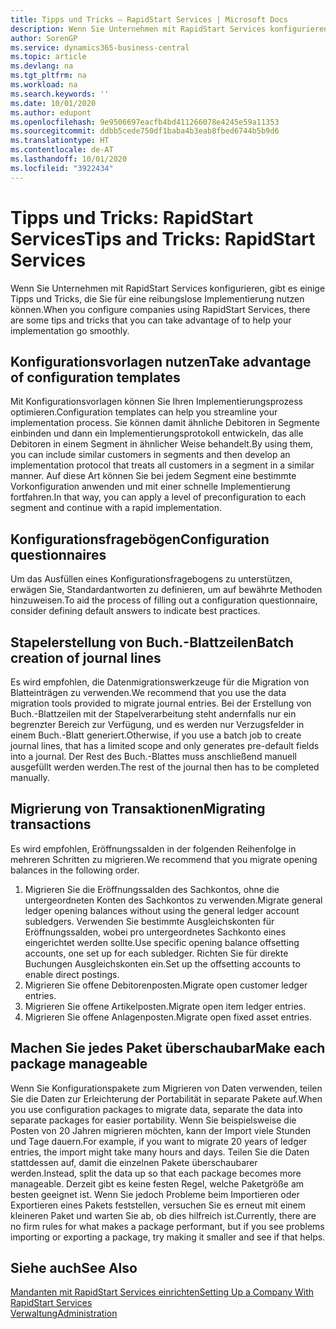 ```yaml
---
title: Tipps und Tricks – RapidStart Services | Microsoft Docs
description: Wenn Sie Unternehmen mit RapidStart Services konfigurieren, gibt es einige Tipps und Tricks, die Sie für eine reibungslose Implementierung nutzen können.
author: SorenGP
ms.service: dynamics365-business-central
ms.topic: article
ms.devlang: na
ms.tgt_pltfrm: na
ms.workload: na
ms.search.keywords: ''
ms.date: 10/01/2020
ms.author: edupont
ms.openlocfilehash: 9e9506697eacfb4bd411266078e4245e59a11353
ms.sourcegitcommit: ddbb5cede750df1baba4b3eab8fbed6744b5b9d6
ms.translationtype: HT
ms.contentlocale: de-AT
ms.lasthandoff: 10/01/2020
ms.locfileid: "3922434"
---
```

# <a name="tips-and-tricks-rapidstart-services"></a><span data-ttu-id="de752-103">Tipps und Tricks: RapidStart Services</span><span class="sxs-lookup"><span data-stu-id="de752-103">Tips and Tricks: RapidStart Services</span></span>

<span data-ttu-id="de752-104">Wenn Sie Unternehmen mit RapidStart Services konfigurieren, gibt es einige Tipps und Tricks, die Sie für eine reibungslose Implementierung nutzen können.</span><span class="sxs-lookup"><span data-stu-id="de752-104">When you configure companies using RapidStart Services, there are some tips and tricks that you can take advantage of to help your implementation go smoothly.</span></span>  

## <a name="take-advantage-of-configuration-templates"></a><span data-ttu-id="de752-105">Konfigurationsvorlagen nutzen</span><span class="sxs-lookup"><span data-stu-id="de752-105">Take advantage of configuration templates</span></span>

<span data-ttu-id="de752-106">Mit Konfigurationsvorlagen können Sie Ihren Implementierungsprozess optimieren.</span><span class="sxs-lookup"><span data-stu-id="de752-106">Configuration templates can help you streamline your implementation process.</span></span> <span data-ttu-id="de752-107">Sie können damit ähnliche Debitoren in Segmente einbinden und dann ein Implementierungsprotokoll entwickeln, das alle Debitoren in einem Segment in ähnlicher Weise behandelt.</span><span class="sxs-lookup"><span data-stu-id="de752-107">By using them, you can include similar customers in segments and then develop an implementation protocol that treats all customers in a segment in a similar manner.</span></span> <span data-ttu-id="de752-108">Auf diese Art können Sie bei jedem Segment eine bestimmte Vorkonfiguration anwenden und mit einer schnelle Implementierung fortfahren.</span><span class="sxs-lookup"><span data-stu-id="de752-108">In that way, you can apply a level of preconfiguration to each segment and continue with a rapid implementation.</span></span>  

## <a name="configuration-questionnaires"></a><span data-ttu-id="de752-109">Konfigurationsfragebögen</span><span class="sxs-lookup"><span data-stu-id="de752-109">Configuration questionnaires</span></span>

<span data-ttu-id="de752-110">Um das Ausfüllen eines Konfigurationsfragebogens zu unterstützen, erwägen Sie, Standardantworten zu definieren, um auf bewährte Methoden hinzuweisen.</span><span class="sxs-lookup"><span data-stu-id="de752-110">To aid the process of filling out a configuration questionnaire, consider defining default answers to indicate best practices.</span></span>  

## <a name="batch-creation-of-journal-lines"></a><span data-ttu-id="de752-111">Stapelerstellung von Buch.-Blattzeilen</span><span class="sxs-lookup"><span data-stu-id="de752-111">Batch creation of journal lines</span></span>

<span data-ttu-id="de752-112">Es wird empfohlen, die Datenmigrationswerkzeuge für die Migration von Blatteinträgen zu verwenden.</span><span class="sxs-lookup"><span data-stu-id="de752-112">We recommend that you use the data migration tools provided to migrate journal entries.</span></span> <span data-ttu-id="de752-113">Bei der Erstellung von Buch.-Blattzeilen mit der Stapelverarbeitung steht andernfalls nur ein begrenzter Bereich zur Verfügung, und es werden nur Verzugsfelder in einem Buch.-Blatt generiert.</span><span class="sxs-lookup"><span data-stu-id="de752-113">Otherwise, if you use a batch job to create journal lines, that has a limited scope and only generates pre-default fields into a journal.</span></span> <span data-ttu-id="de752-114">Der Rest des Buch.-Blattes muss anschließend manuell ausgefüllt werden werden.</span><span class="sxs-lookup"><span data-stu-id="de752-114">The rest of the journal then has to be completed manually.</span></span>  

## <a name="migrating-transactions"></a><span data-ttu-id="de752-115">Migrierung von Transaktionen</span><span class="sxs-lookup"><span data-stu-id="de752-115">Migrating transactions</span></span>

<span data-ttu-id="de752-116">Es wird empfohlen, Eröffnungssalden in der folgenden Reihenfolge in mehreren Schritten zu migrieren.</span><span class="sxs-lookup"><span data-stu-id="de752-116">We recommend that you migrate opening balances in the following order.</span></span> <!--Be aware that you cannot insert ledger entries directly. Instead you must use journals to post the journal lines-->

1. <span data-ttu-id="de752-117">Migrieren Sie die Eröffnungssalden des Sachkontos, ohne die untergeordneten Konten des Sachkontos zu verwenden.</span><span class="sxs-lookup"><span data-stu-id="de752-117">Migrate general ledger opening balances without using the general ledger account subledgers.</span></span> <span data-ttu-id="de752-118">Verwenden Sie bestimmte Ausgleichskonten für Eröffnungssalden, wobei pro untergeordnetes Sachkonto eines eingerichtet werden sollte.</span><span class="sxs-lookup"><span data-stu-id="de752-118">Use specific opening balance offsetting accounts, one set up for each subledger.</span></span> <span data-ttu-id="de752-119">Richten Sie für direkte Buchungen Ausgleichskonten ein.</span><span class="sxs-lookup"><span data-stu-id="de752-119">Set up the offsetting accounts to enable direct postings.</span></span>  
2. <span data-ttu-id="de752-120">Migrieren Sie offene Debitorenposten.</span><span class="sxs-lookup"><span data-stu-id="de752-120">Migrate open customer ledger entries.</span></span>  <!--work on these-->
3. <span data-ttu-id="de752-121">Migrieren Sie offene Artikelposten.</span><span class="sxs-lookup"><span data-stu-id="de752-121">Migrate open item ledger entries.</span></span>  
4. <span data-ttu-id="de752-122">Migrieren Sie offene Anlagenposten.</span><span class="sxs-lookup"><span data-stu-id="de752-122">Migrate open fixed asset entries.</span></span>  

## <a name="make-each-package-manageable"></a><span data-ttu-id="de752-123">Machen Sie jedes Paket überschaubar</span><span class="sxs-lookup"><span data-stu-id="de752-123">Make each package manageable</span></span>

<span data-ttu-id="de752-124">Wenn Sie Konfigurationspakete zum Migrieren von Daten verwenden, teilen Sie die Daten zur Erleichterung der Portabilität in separate Pakete auf.</span><span class="sxs-lookup"><span data-stu-id="de752-124">When you use configuration packages to migrate data, separate the data into separate packages for easier portability.</span></span> <span data-ttu-id="de752-125">Wenn Sie beispielsweise die Posten von 20 Jahren migrieren möchten, kann der Import viele Stunden und Tage dauern.</span><span class="sxs-lookup"><span data-stu-id="de752-125">For example, if you want to migrate 20 years of ledger entries, the import might take many hours and days.</span></span> <span data-ttu-id="de752-126">Teilen Sie die Daten stattdessen auf, damit die einzelnen Pakete überschaubarer werden.</span><span class="sxs-lookup"><span data-stu-id="de752-126">Instead, split the data up so that each package becomes more manageable.</span></span> <span data-ttu-id="de752-127">Derzeit gibt es keine festen Regel, welche Paketgröße am besten geeignet ist. Wenn Sie jedoch Probleme beim Importieren oder Exportieren eines Pakets feststellen, versuchen Sie es erneut mit einem kleineren Paket und warten Sie ab, ob dies hilfreich ist.</span><span class="sxs-lookup"><span data-stu-id="de752-127">Currently, there are no firm rules for what makes a package performant, but if you see problems importing or exporting a package, try making it smaller and see if that helps.</span></span>  

## <a name="see-also"></a><span data-ttu-id="de752-128">Siehe auch</span><span class="sxs-lookup"><span data-stu-id="de752-128">See Also</span></span>

[<span data-ttu-id="de752-129">Mandanten mit RapidStart Services einrichten</span><span class="sxs-lookup"><span data-stu-id="de752-129">Setting Up a Company With RapidStart Services</span></span>](admin-set-up-a-company-with-rapidstart.md)  
[<span data-ttu-id="de752-130">Verwaltung</span><span class="sxs-lookup"><span data-stu-id="de752-130">Administration</span></span>](admin-setup-and-administration.md)  
